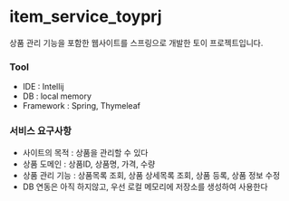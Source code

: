 # item_service_toyprj
상품 관리 기능을 포함한 웹사이트를 스프링으로 개발한 토이 프로젝트입니다.

<h3>Tool</h3>
<ul>
  <li>IDE : Intellij</li>
  <li>DB : local memory</li>
  <li>Framework : Spring, Thymeleaf</li>
</ul>

<h3>서비스 요구사항</h3>
<ul>
  <li>사이트의 목적 : 상품을 관리할 수 있다</li>
  <li>상품 도메인 : 상품ID, 상품명, 가격, 수량</li>
  <li>상품 관리 기능 : 상품목록 조회, 상품 상세목록 조회, 상품 등록, 상품 정보 수정</li>
  <li>DB 연동은 아직 하지않고, 우선 로컬 메모리에 저장소를 생성하여 사용한다</li>
</ul>

